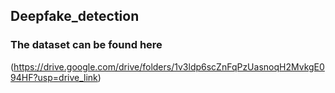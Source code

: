 ## Deepfake_detection
### The dataset can be found here
(https://drive.google.com/drive/folders/1v3ldp6scZnFqPzUasnoqH2MvkgE094HF?usp=drive_link)
